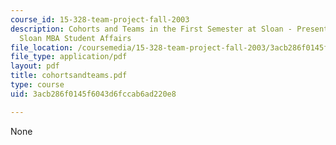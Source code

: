```yaml
---
course_id: 15-328-team-project-fall-2003
description: Cohorts and Teams in the First Semester at Sloan - Presentation by MIT
  Sloan MBA Student Affairs
file_location: /coursemedia/15-328-team-project-fall-2003/3acb286f0145f6043d6fccab6ad220e8_cohortsandteams.pdf
file_type: application/pdf
layout: pdf
title: cohortsandteams.pdf
type: course
uid: 3acb286f0145f6043d6fccab6ad220e8

---
```

None
